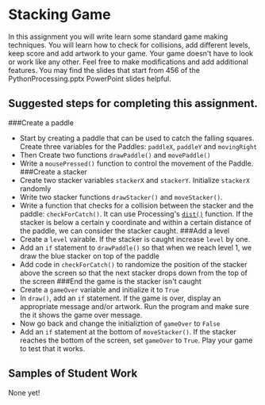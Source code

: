 Stacking Game
=======================
In this assignment you will write learn some standard game making techniques. You will learn how to check for collisions, add different levels, keep score and add artwork to your game. Your game doesn't have to look or work like any other. Feel free to make modifications and add additional features. You may find the slides that start from 456 of the PythonProcessing.pptx PowerPoint slides helpful.

Suggested steps for completing this assignment.  
--------

###Create a paddle
* Start by creating a paddle that can be used to catch the falling squares. Create three variables for the Paddles: `paddleX`, `paddleY` and `movingRight`
* Then Create two functions `drawPaddle()` and `movePaddle()`
* Write a `mousePressed()` function to control the movement of the Paddle.
###Create a stacker
* Create two stacker variables `stackerX` and `stackerY`. Initialize `stackerX` randomly
* Write two stacker functions `drawStacker()` and `moveStacker()`. 
* Write a function that checks for a collision between the stacker and the paddle: `checkForCatch()`. It can use Processing's [`dist()`](http://py.processing.org/reference/dist.html) function. If the stacker is below a certain y coordinate and within a certain distance of the paddle, we can consider the stacker caught.
###Add a level
* Create a `level` vairable. If the stacker is caught increase `level` by one.
* Add an `if` statement to `drawPaddle()` so that when we reach level 1, we draw the blue stacker on top of the paddle
* Add code in `checkForCatch()` to randomize the position of the stacker above the screen so that the next stacker drops down from the top of the screen
###End the game is the stacker isn't caught
* Create a `gameOver` variable and initialize it to `True`
* In `draw()`, add an `if` statement. If the game is over, display an appropriate message and/or artwork. Run the program and make sure the it shows the game over message.
* Now go back and change the initializtion of `gameOver` to `False`
* Add an `if` statement at the bottom of `moveStacker()`. If the stacker reaches the bottom of the screen, set `gameOver` to `True`. Play your game to test that it works.

Samples of Student Work   
-----------------------   
None yet!  
